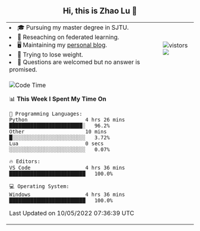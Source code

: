 <h2 align="center"> Hi, this is Zhao Lu 👋</h2>

<table style="overflow:hidden;">
    <tr> 
        <td>
            <li>🎓 Pursuing my master degree in SJTU.</li>
            <li>🌱 Reseaching on federated learning.</li>
            <li>🖥️ Maintaining my <a href="https://ifarewell.xyz">personal blog</a>.</li>
            <li>💪 Trying to lose weight.</li>
            <li>💬 Questions are welcomed but no answer is promised.</li> 
        </td>
        <td>
            <img src="https://visitor-badge.glitch.me/badge?page_id=ifarewell" alt="vistors" />
        <br>
          <img src="https://github-readme-stats.vercel.app/api?username=ifarewell&theme=graywhite&hide=prs,contribs&show_icons=true&hide_border=true&icon_color=CE1D2D&text_color=718096&bg_color=ffffff&hide_title=true" />
        </td>
    </tr>
    <tr>
        <td colspan="2">
            
<!--START_SECTION:waka-->
![Code Time](http://img.shields.io/badge/Code%20Time-143%20hrs%208%20mins-blue)

📊 **This Week I Spent My Time On** 

```text
💬 Programming Languages: 
Python                   4 hrs 26 mins       ████████████████████████░   96.2% 
Other                    10 mins             █░░░░░░░░░░░░░░░░░░░░░░░░   3.72% 
Lua                      0 secs              ░░░░░░░░░░░░░░░░░░░░░░░░░   0.07%

🔥 Editors: 
VS Code                  4 hrs 36 mins       █████████████████████████   100.0%

💻 Operating System: 
Windows                  4 hrs 36 mins       █████████████████████████   100.0%

```


 Last Updated on 10/05/2022 07:36:39 UTC
<!--END_SECTION:waka-->
            
</td></tr>
</table>

